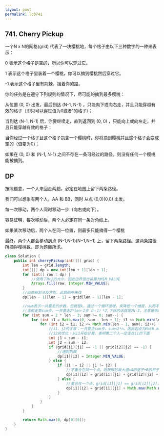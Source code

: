 ```yaml
---
layout: post
permalink: lc0741 
---
```


## 741. Cherry Pickup

一个N x N的网格(grid) 代表了一块樱桃地，每个格子由以下三种数字的一种来表示：

0 表示这个格子是空的，所以你可以穿过它。

1 表示这个格子里装着一个樱桃，你可以摘到樱桃然后穿过它。

-1 表示这个格子里有荆棘，挡着你的路。

你的任务是在遵守下列规则的情况下，尽可能的摘到最多樱桃：

从位置 (0, 0) 出发，最后到达 (N-1, N-1) ，只能向下或向右走，并且只能穿越有效的格子（即只可以穿过值为0或者1的格子）；

当到达 (N-1, N-1) 后，你要继续走，直到返回到 (0, 0) ，只能向上或向左走，并且只能穿越有效的格子；

当你经过一个格子且这个格子包含一个樱桃时，你将摘到樱桃并且这个格子会变成空的（值变为0）；

如果在 (0, 0) 和 (N-1, N-1) 之间不存在一条可经过的路径，则没有任何一个樱桃能被摘到。

## DP

按照题意，一个人来回走两趟，必定在地图上留下两条路径。

我们可以想象有两个人，AA 和 BB，同时 从点 (0,0)(0,0) 出发。

每一次移动，两个人同时移动一步（向右或向下）。

容易证明，每次移动后，两个人必定在同一条对角线上。

如果某次移动后，两个人在同一位置，则最多只能摘得一个樱桃

最终，两个人都会移动到点 (N-1,N-1)(N−1,N−1) 上，留下两条路径。这两条路径所摘得樱桃数，即为题目所求。

```java
class Solution {
    public int cherryPickup(int[][] grid) {
        int len = grid.length;
        int[][] dp = new int[len + 1][len + 1];
        for (int[] row : dp) {
            //使用了N+1的大小，因此边界值也设置为MIN_VALUE
            Arrays.fill(row, Integer.MIN_VALUE);
        }
        //动态规划涉及方向，此题倒序来找
        dp[len - 1][len - 1] = grid[len - 1][len - 1];

        //sum表示一共要走的步数，也就是k，通过一个循环递增，来降低一个维度，从而不需要使用三维数组k那一维,
        //当前走第sum步，一共要走2*len-2步（n-1）*2,下标的话就是2N-3，注意是倒序的
        for (int sum = 2 * len - 3; sum >= 0; sum--) {
            for (int i1 = Math.max(0, sum - len + 1); i1 <= Math.min(len - 1, sum); i1++) {
                for (int i2 = i1; i2 <= Math.min(len - 1, sum); i2++) {
                    //i1、j2的关联：一共要走sum步，sum<2*n，因此起点为Math.max(0,sum-len+1),限定了i1的范围，因此 j1 = sum -i1 = sum - (sum-n+1) = n-1,也就是当i1取最大，j1的下标也只能为n-1
                    //i2的优化：从i1开始计算，表明第二个人一定走在i1的下面
                    int j1 = sum - i1;
                    int j2 = sum - i2;
                    if (grid[i1][j1] == -1 || grid[i2][j2] == -1) {
                        //遇到荆棘
                        dp[i1][i2] = Integer.MIN_VALUE;
                    } else {
                        if (i1 != i2 || j1 != j2) {
                            //不重合在同一个点，则获取的最大值=A的格子+B的格子+AB往哪个方向走，也就是上一个状态是怎么来得，
                            dp[i1][i2] = grid[i1][j1] + grid[i2][j2] + Math.max(Math.max(dp[i1][i2 + 1], dp[i1 + 1][i2]), Math.max(dp[i1][i2], dp[i1 + 1][i2 + 1]));
                        } else {
                            //重合在一个点，grid[i1][j1] == grid[i2][j2]，取一个即可，后面是4个方向
                            dp[i1][i2] = grid[i1][j1] + Math.max(Math.max(dp[i1][i2 + 1], dp[i1 + 1][i2]), Math.max(dp[i1][i2], dp[i1 + 1][i2 + 1]));
                        }
                    }
                }
            }
        }

        return Math.max(0, dp[0][0]);
    }
}
```